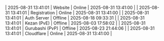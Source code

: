 | 2025-08-31 13:41:01 | Website | Online | 2025-08-31 13:41:00 |
| 2025-08-31 13:41:01 | Registration | Online | 2025-08-31 13:41:00 |
| 2025-08-31 13:41:01 | Auth Server | Offline | 2025-08-18 09:33:31 |
| 2025-08-31 13:41:01 | Kezan (PvE) | Offline | 2025-08-03 17:58:02 |
| 2025-08-31 13:41:01 | Gurubashi (PvP) | Offline | 2025-08-23 21:44:06 |
| 2025-08-31 13:41:01 | Cloudflare | Online | 2025-08-31 13:41:00 |

